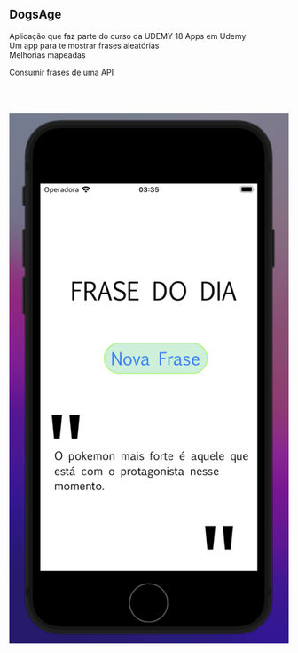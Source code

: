 ## DogsAge ##
Aplicação que faz parte do curso da UDEMY 18 Apps em Udemy<br>
Um app para te mostrar frases aleatórias<br>
Melhorias mapeadas<br>
<p>Consumir frases de uma API</p><br><br><br>
<img src='screenshot.png'></img>

